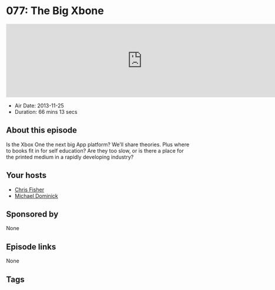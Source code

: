 # 077: The Big Xbone

<iframe src="https://player.fireside.fm/v2/MLf2ZzhC+LpXIPYdx?theme=dark" width="740" height="200" frameborder="0" scrolling="no"></iframe>

* Air Date: 2013-11-25
* Duration: 66 mins 13 secs

## About this episode

Is the Xbox One the next big App platform? We’ll share theories. Plus where to books fit in for self education? Are they too slow, or is there a place for the printed medium in a rapidly developing industry? 

## Your hosts
* [Chris Fisher](https://coder.show/hosts/chrislas)
* [Michael Dominick](https://coder.show/hosts/michael)

## Sponsored by

None



## Episode links

None



## Tags

